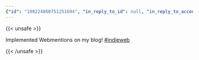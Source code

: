 ```yaml
---
{"id": "108224860751251694", "in_reply_to_id": null, "in_reply_to_account_id": null, "sensitive": false, "spoiler_text": "", "visibility": "public", "language": "en", "replies_count": 0, "reblogs_count": 0, "favourites_count": 4, "edited_at": null, "reblog": null, "application": null, "account": {"id": "108219415927856966", "username": "brozek", "acct": "brozek", "display_name": "Brandon Rozek", "url": "https://fosstodon.org/@brozek", "avatar": "https://cdn.fosstodon.org/accounts/avatars/108/219/415/927/856/966/original/bae9f46f23936e79.jpg", "avatar_static": "https://cdn.fosstodon.org/accounts/avatars/108/219/415/927/856/966/original/bae9f46f23936e79.jpg", "header": "https://fosstodon.org/headers/original/missing.png", "header_static": "https://fosstodon.org/headers/original/missing.png", "noindex": true}, "media_attachments": [], "mentions": [], "tags": [{"name": "indieweb", "url": "https://fosstodon.org/tags/indieweb"}], "emojis": [], "card": null, "poll": null, "syndication": "https://fosstodon.org/@brozek/108224860751251694", "date": "2022-05-01T04:45:21.528Z"}
---
```

{{< unsafe >}}
<p>Implemented Webmentions on my blog! <a href="https://fosstodon.org/tags/indieweb" class="mention hashtag" rel="tag">#<span>indieweb</span></a></p>
{{< /unsafe >}}
